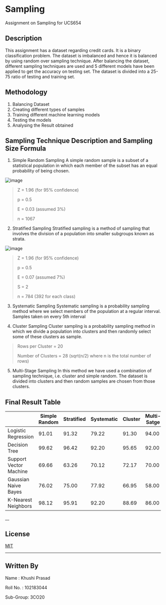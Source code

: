 # Sampling
Assignment on Sampling for UCS654

## Description
This assignment has a dataset regarding credit cards.
It is a binary classification problem.
The dataset is imbalanced and hence it is balanced by using random over sampling technique.
After balancing the dataset, different sampling techniques are used and 5 different models have been applied to get the accuracy on testing set.
The dataset is divided into a 25-75 ratio of testing and training set.

## Methodology
1. Balancing Dataset
2. Creating different types of samples
3. Training different machine learning models
4. Testing the models
5. Analysing the Result obtained

## Sampling Technique Description and Sampling Size Formula
1. Simple Random Sampling
A simple random sample is a subset of a statistical population in which each member of the subset has an equal probability of being chosen.

![image](https://user-images.githubusercontent.com/72306997/219949613-305e70c5-37f5-4e5d-815e-92e1f4d31f5e.png)

>Z = 1.96 (for 95% confidence)
>
>p = 0.5
>
>E = 0.03 (assumed 3%)
>
>n = 1067

2. Stratified Sampling
Stratified sampling is a method of sampling that involves the division of a population into smaller subgroups known as strata.

![image](https://user-images.githubusercontent.com/72306997/219949629-2e744eff-ae24-4702-8899-83dba4ec9670.png)

>Z = 1.96 (for 95% confidence)
>
>p = 0.5
>
>E = 0.07 (assumed 7%)
>
>S = 2
>
>n = 784 (392 for each class)

3. Systematic Sampling
Systematic sampling is a probability sampling method where we select members of the population at a regular interval.
Samples taken on every 5th interval

4. Cluster Sampling
Cluster sampling is a probability sampling method in which we divide a population into clusters and then randomly select some of these clusters as sample.

>Rows per Cluster = 20
>
>Number of Clusters = 28 (sqrt(n/2) where n is the total number of rows)

5. Multi-Stage Sampling
In this method we have used a combination of sampling technique, i.e. cluster and simple random. The dataset is divided into clusters and then random samples are chosen from those clusters.


## Final Result Table
|                        | Simple Random | Stratified | Systematic | Cluster | Multi-Satge |
| ---------------------- | ------------- | ---------- | ---------- | ------- | ----------- |
| Logistic Regression    |91.01          |91.32       |79.22       |91.30    |94.00        |
| Decision Tree          |99.62          |96.42       |92.20       |95.65    |92.00        |
| Support Vector Machine |69.66          |63.26       |70.12       |72.17    |70.00        |
| Gaussian Naive Bayes   |76.02          |75.00       |77.92       |66.95    |58.00        |
| K-Nearest Neighbors    |98.12          |95.91       |92.20       |88.69    |86.00        |

__

## License
[MIT](https://choosealicense.com/licenses/mit/)

___

## Written By
Name : Khushi Prasad
  
Roll No. : 102183044

Sub-Group: 3CO20
